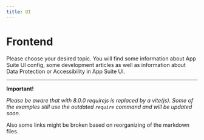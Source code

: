 ```yaml
---
title: UI
---
```

# Frontend

Please choose your desired topic. You will find some information about App Suite UI config, some development articles as well as information about Data Protection or Accessibility in App Suite UI.

---

**Important!**

_Please be aware that with 8.0.0 requirejs is replaced by a vite(js)._
_Some of the examples still use the outdated `require` command and will be updated soon._

Also some links might be broken based on reorganizing of the markdown files.
